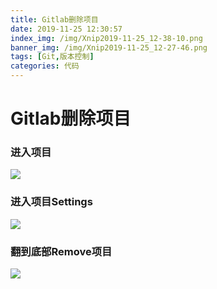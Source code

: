 ```yaml
---
title: Gitlab删除项目
date: 2019-11-25 12:30:57
index_img: /img/Xnip2019-11-25_12-38-10.png
banner_img: /img/Xnip2019-11-25_12-27-46.png
tags: [Git,版本控制]
categories: 代码
---
```


# Gitlab删除项目

### 进入项目

<!-- more -->

![](/img/Xnip2019-11-25_09-36-48.png)

### 进入项目Settings

![](/img/Xnip2019-11-25_09-41-00.png)

### 翻到底部Remove项目

![](/img/Xnip2019-11-25_09-41-54.png)

